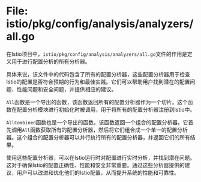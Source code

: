 # File: istio/pkg/config/analysis/analyzers/all.go

在Istio项目中，`istio/pkg/config/analysis/analyzers/all.go`文件的作用是定义用于进行配置分析的所有分析器。

具体来说，该文件中的代码包含了所有的配置分析器，这些配置分析器用于检查Istio的配置是否符合预期的行为和最佳实践。它们可以帮助用户找到潜在的配置问题、性能问题和安全问题，并提供相应的建议。

`All`函数是一个导出的函数，该函数返回所有的配置分析器作为一个切片。这个函数在配置分析模块进行初始化时被调用，用于将所有的配置分析器注册到Istio中。

`AllCombined`函数也是一个导出的函数，该函数返回一个组合的配置分析器。它首先调用`All`函数获取所有的配置分析器，然后将它们组合成一个单一的配置分析器。这个组合的配置分析器可以并行执行所有的配置分析器，并返回它们的所有结果。

使用这些配置分析器，可以在Istio运行时对配置进行实时分析，并找到潜在问题。这对于确保Istio的配置正确性、性能和安全非常重要。通过这些分析器提供的建议，用户可以改进和优化他们的Istio配置，从而提升系统的性能和可靠性。

